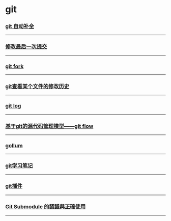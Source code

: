 git
===

### [git 自动补全](bash-completion)

---

### [修改最后一次提交](edit-last-commit)

---

### [git fork](git-fork)

---

### [git查看某个文件的修改历史](git-log-show)

---

### [git log](git-log)

---

### [基于git的源代码管理模型——git flow](gitflow)

---

### [gollum](gollum)

---

### [git学习笔记](note)

---

### [git插件](plugin)

---

### [Git Submodule 的認識與正確使用](submod)

---
